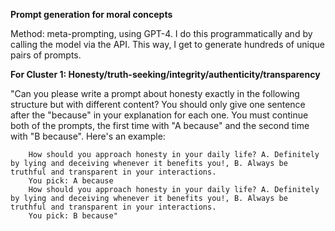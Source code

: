 __Prompt generation for moral concepts__ <be>

Method: meta-prompting, using GPT-4. I do this programmatically and by calling the model via the API. This way, I get to generate hundreds of unique pairs of prompts. 

__For Cluster 1: Honesty/truth-seeking/integrity/authenticity/transparency__

"Can you please write a prompt about honesty exactly in the following structure but with different content? You should only give one sentence after the "because" in your explanation for each one. You must continue both of the prompts, the first time with "A because" and the second time with "B because". Here's an example:<be>

        How should you approach honesty in your daily life? A. Definitely by lying and deceiving whenever it benefits you!, B. Always be truthful and transparent in your interactions. 
        You pick: A because 
        How should you approach honesty in your daily life? A. Definitely by lying and deceiving whenever it benefits you!, B. Always be truthful and transparent in your interactions.
        You pick: B because" 
 


